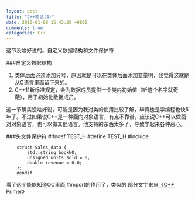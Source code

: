 ```yaml
---
layout: post
title: "C++笔记(4)"
date: 2015-01-08 15:43:20 +0800
comments: true
categories: C++
---
```

这节没啥好说的。自定义数据结构和文件保护符
<!--more-->
###自定义数据结构
1. 类体后面必须添加分号，原因就是可以在类体后面添加变量明，我觉得这就是从C语言里面留下来的。
2. C++11新标准规定，会为数据成员提供一个类内初始值（听这个名字就奇葩），用于初始化数据成员。

这一节确实没啥好说，可能是因为我对类的使用比较了解，毕竟也是学编程也快5年了。不过如果说C++是一种面向对象语言，有点不靠谱，应该说C++可以做面对对象语言，也可以做其他语言。他支持的东西太多了，导致学起来各种恶心。

###头文件保护符
		#ifndef TEST_H
		#define TEST_H
		#include <string>
		
		struct Sales_data {
		    std::string bookNO;
		    unsigned units_sold = 0;
		    double revenue = 0.0;
		};
		#endif

看了这个能能知道OC里面,#import的作用了，类似的
部分文字来自[《C++ Primer》](http://www.amazon.cn/gp/product/B00ESUIL0O/ref=as_li_ss_tl?ie=UTF8&camp=536&creative=3132&creativeASIN=B00ESUIL0O&linkCode=as2&tag=robinwu-23)